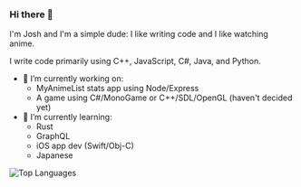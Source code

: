 ### Hi there 👋

I'm Josh and I'm a simple dude: I like writing code and I like watching anime.

I write code primarily using C++, JavaScript, C#, Java, and Python.

- 🔭 I’m currently working on:
  * MyAnimeList stats app using Node/Express
  * A game using C#/MonoGame or C++/SDL/OpenGL (haven't decided yet)
- 🌱 I’m currently learning:
  * Rust
  * GraphQL
  * iOS app dev (Swift/Obj-C)
  * Japanese

![Top Languages](https://github-readme-stats.vercel.app/api/top-langs/?username=YoCodingJosh&theme=buefy&layout=compact)

<!--
**YoCodingJosh/YoCodingJosh** is a ✨ _special_ ✨ repository because its `README.md` (this file) appears on your GitHub profile.

Here are some ideas to get you started:

- 🔭 I’m currently working on ...
- 🌱 I’m currently learning ...
- 👯 I’m looking to collaborate on ...
- 🤔 I’m looking for help with ...
- 💬 Ask me about ...
- 📫 How to reach me: ...
- 😄 Pronouns: ...
- ⚡ Fun fact: ...
-->
